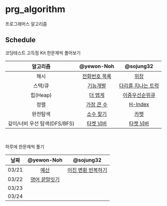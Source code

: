 # prg_algorithm
프로그래머스 알고리즘

## Schedule

코딩테스트 고득점 Kit 한문제씩 풀어보기

|알고리즘|@yewon-Noh|@sojung32|
|:-:|:-:|:-:|
|해시|[전화번호 목록](https://school.programmers.co.kr/learn/courses/30/lessons/42577)|[위장](https://school.programmers.co.kr/learn/courses/30/lessons/42578)|
|스택/큐|[기능개발](https://school.programmers.co.kr/learn/courses/30/lessons/42586)|[다리를 지나는 트럭](https://school.programmers.co.kr/learn/courses/30/lessons/42583)|
|힙(Heap)|[더 맵게](https://school.programmers.co.kr/learn/courses/30/lessons/42626)|[이중우선순위큐](https://school.programmers.co.kr/learn/courses/30/lessons/42628)|
|정렬|[가장 큰 수](https://school.programmers.co.kr/learn/courses/30/lessons/42746)|[H-Index](https://school.programmers.co.kr/learn/courses/30/lessons/42747)|
|완전탐색|[소수 찾기](https://school.programmers.co.kr/learn/courses/30/lessons/42839)|[카펫](https://school.programmers.co.kr/learn/courses/30/lessons/42842)|
|깊이/너비 우선 탐색(DFS/BFS)|[타켓 넘버](https://school.programmers.co.kr/learn/courses/30/lessons/43165)|[타켓 넘버](https://school.programmers.co.kr/learn/courses/30/lessons/43165)|

<br/>

하루에 한문제씩 풀기

|날짜|@yewon-Noh|@sojung32|
|:-:|:-:|:-:|
|03/21|[예산](https://school.programmers.co.kr/learn/courses/30/lessons/12982)|[이진 변환 반복하기](https://school.programmers.co.kr/learn/courses/30/lessons/70129)|
|03/22|[영어 끝말잇기](https://school.programmers.co.kr/learn/courses/30/lessons/12981)||
|03/23|||
|03/24|||
